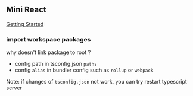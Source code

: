 ## Mini React

[Getting Started](https://wangkaiwd.github.io/mini-react/)


### import workspace packages

why doesn't link package to root ?

* config path in tsconfig.json `paths`
* config `alias` in bundler config such as `rollup` or `webpack`

Note: if changes of `tsconfig.json` not work, you can try restart typescript server
